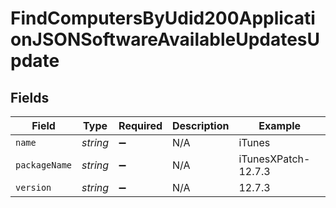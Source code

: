 # FindComputersByUdid200ApplicationJSONSoftwareAvailableUpdatesUpdate


## Fields

| Field               | Type                | Required            | Description         | Example             |
| ------------------- | ------------------- | ------------------- | ------------------- | ------------------- |
| `name`              | *string*            | :heavy_minus_sign:  | N/A                 | iTunes              |
| `packageName`       | *string*            | :heavy_minus_sign:  | N/A                 | iTunesXPatch-12.7.3 |
| `version`           | *string*            | :heavy_minus_sign:  | N/A                 | 12.7.3              |